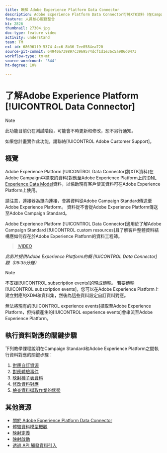```yaml
---
title: 瞭解 Adobe Experience Platform Data Connector
description: Adobe Experience Platform Data Connector可將XTK資料（在Campaign中擷取的資料）對應至Adobe Experience Platform上的Experience Data Model(XDM)資料，以協助現有客戶將其資料在Adobe Experience Platform上可用。
feature: 人員核心服務整合
kt: 2826
thumbnail: 27304.jpg
doc-type: feature video
activity: understand
team: TM
exl-id: 686961f9-5374-4cc6-8b36-7ee0584ea720
source-git-commit: 64940a739897c3969574dcf1d1e36c5a986d0473
workflow-type: tm+mt
source-wordcount: '344'
ht-degree: 10%

---
```


# 了解Adobe Experience Platform [!UICONTROL Data Connector]

>[!NOTE]
>
>此功能目前仍在測試階段，可能會不時更新和修改，恕不另行通知。
>
>如果您計畫實作此功能，請聯絡[!UICONTROL Adobe Customer Support]。

## 概覽

Adobe Experience Platform [!UICONTROL Data Connector]將XTK資料(在Adobe Campaign中擷取的資料)對應至Adobe Experience Platform上的[!DNL Experience Data Model](XDM)資料，以協助現有客戶使其資料可在Adobe Experience Platform上使用。

請注意，連接器為單向連接，會將資料從Adobe Campaign Standard傳送至Adobe Experience Platform。 資料從不會從Adobe Experience Platform傳送至Adobe Campaign Standard。

Adobe Experience Platform [!UICONTROL Data Connector]適用於了解Adobe Campaign Standard [!UICONTROL custom resources]且了解客戶整體資料結構應如何存在於Adobe Experience Platform的資料工程師。

>[!VIDEO](https://video.tv.adobe.com/v/27304?quality=12)

*此影片提供Adobe Experience Platform的概 [!UICONTROL Data Connector] 觀（09:35分鐘）*

>[!NOTE]
>
>不支援[!UICONTROL subscription events]的現成傳輸。 若要傳輸[!UICONTROL subscription events]，您可以在Adobe Experience Platform上建立對應的XDM和資料集，然後為這些資料設定自訂資料對應。
>
>無法將現有的[!UICONTROL experience events]擷取至Adobe Experience Platform，但持續產生的[!UICONTROL experience events]會串流至Adobe Experience Platform。

## 執行資料對應的關鍵步驟

下列教學課程說明在Campaign Standard和Adobe Experience Platform之間執行資料對應的關鍵步驟：

1. [對應自訂資源](/help/administrating/adobe-experience-platform-data-connector/mapping-custom-resources.md)
2. [對應體驗事件](/help/administrating/adobe-experience-platform-data-connector/mapping-experience-events.md)
3. [映射種子表資料](/help/administrating/adobe-experience-platform-data-connector/mapping-seed-table-data.md)
4. [修改資料對應](/help/administrating/adobe-experience-platform-data-connector/modifying-data-mapping.md)
5. [檢查資料擷取作業的狀態](/help/administrating/adobe-experience-platform-data-connector/checking-status-of-data-ingestion-jobs.md)

## 其他資源

* [關於 Adobe Experience Platform Data Connector](https://docs.adobe.com/content/help/en/campaign-standard/using/administrating/mapping-campaign-and-aep-data/aep-about-data-connector.html)
* [體驗資料模型概觀](https://docs.adobe.com/content/help/en/campaign-standard/using/administrating/mapping-campaign-and-aep-data/aep-data-model-overview.html)
* [映射定義](https://experienceleague.adobe.com/docs/campaign-standard/using/integrating-with-adobe-cloud/adobe-experience-platform/data-connector/aep-mapping-definition.html)
* [映射啟動](https://experienceleague.adobe.com/docs/campaign-standard/using/integrating-with-adobe-cloud/adobe-experience-platform/data-connector/aep-mapping-activation.html)
* [透過 API 觸發資料引入](https://experienceleague.adobe.com/docs/campaign-standard/using/integrating-with-adobe-cloud/adobe-experience-platform/data-connector/aep-triggering-data-ingestion.html)
